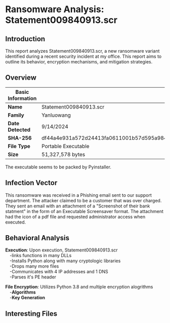 # Ransomware Analysis: Statement009840913.scr

## Introduction
This report analyzes Statement009840913.scr, a new ransomware variant identified during a recent security incident at my office.  This report aims to outline its behavior, encryption mechanisms, and mitigation strategies.  

## Overview
| Basic Information |  |
| ----------------- | ---------------- |
| **Name** | Statement009840913.scr |
| **Family** | Yanluowang |
| **Date Detected** | 9/14/2024 |
| **SHA-256** | df44a4e931a572d24413fa0611001b57d595a984b14220f2996e83b582a2d901 |
| **File Type**  | Portable Executable  |
| **Size**  | 51,327,578 bytes  |

 The executable seems to be packed by Pyinstaller.  

 ## Infection Vector

 This ransomware was received in a Phishing email sent to our support department.  The attacker claimed to be a customer that was over charged. They sent an email with an attachment of a "Screenshot of their bank statment" in the form of an Executable Screensaver format.  The attachment had the icon of a pdf file and requested administrator access when executed.  

 ## Behavioral Analysis  

 **Execution**: Upon execution, Statement009840913.scr  
 &emsp;-links functions in many DLLs  
 &emsp;-Installs Python along with many cryptologic libraries  
 &emsp;-Drops many more files  
 &emsp;-Communicates with 4 IP addresses and 1 DNS  
 &emsp;-Parses it's PE header  

 **File Encryption**: Utilizes Python 3.8 and multiple encryption alogrithms  
 &emsp;-**Algorithms**  
 &emsp;-**Key Generation**  

 ## Interesting Files  
